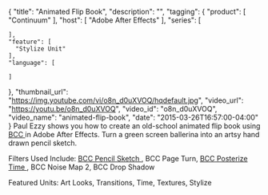 {
  "title": "Animated Flip Book",
  "description": "",
  "tagging": {
    "product": [
      "Continuum"
    ],
    "host": [
      "Adobe After Effects"
    ],
    "series": [

    ],
    "feature": [
      "Stylize Unit"
    ],
    "language": [

    ]
  },
  "thumbnail_url": "https://img.youtube.com/vi/o8n_d0uXVOQ/hqdefault.jpg",
  "video_url": "https://youtu.be/o8n_d0uXVOQ",
  "video_id": "o8n_d0uXVOQ",
  "video_name": "animated-flip-book",
  "date": "2015-03-26T16:57:00-04:00"
}
Paul Ezzy shows you how to create an old-school animated flip book using [ BCC ](/products/continuum/)  in Adobe After Effects. Turn a green screen ballerina into an artsy hand drawn pencil sketch.

Filters Used Include: [BCC Pencil Sketch ](/products/continuum-units/art-looks/) , BCC Page Turn, [ BCC Posterize Time ](/products/continuum-units/time/) , BCC Noise Map 2, BCC Drop Shadow

Featured Units: Art Looks, Transitions, Time, Textures, Stylize
